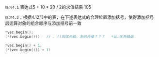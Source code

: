 `练习4.1` 表达式5 + 10 * 20 / 2的求值结果    105

`练习4.2`：根据4.12节中的表，在下述表达式的合理位置添加括号，使得添加括号后运算对象的组合顺序与添加括号前一致
```cpp
*vec.begin();
(*(vec.begin()))   // . ()同优先级，左结合律？？？   *比.优先级低

*vec.begin() + 1;
(*(vec.begin())) + 1)
```